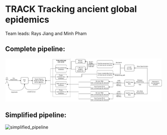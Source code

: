 # TRACK Tracking ancient global epidemics
Team leads: Rays Jiang and Minh Pham

## Complete pipeline:
![complete_pipeline](./complete_pipeline.jpg)

## Simplified pipeline:
![simplified_pipeline](./simplified_pipeline.jpg)
